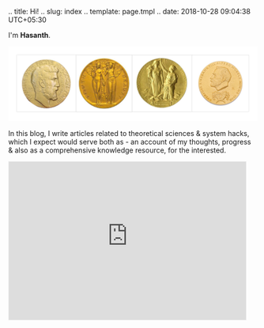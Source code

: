 .. title: Hi!
.. slug: index
.. template: page.tmpl
.. date: 2018-10-28 09:04:38 UTC+05:30

I'm **Hasanth**.

![](/images/collage.jpg)

In this blog, I write articles related to theoretical sciences & system hacks, which I expect would serve both as - an account of my thoughts, progress & also as a comprehensive knowledge resource, for the interested.


<iframe src="https://jeanbourgain8.substack.com/embed" width="480" height="320" style="border:1px solid #EEE; background:white;" frameborder="0" scrolling="no"></iframe>













